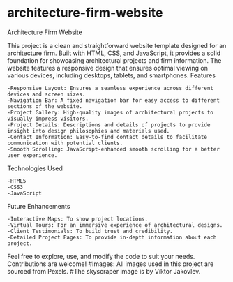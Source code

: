 # architecture-firm-website


Architecture Firm Website

This project is a clean and straightforward website template designed for an architecture firm. Built with HTML, CSS, and JavaScript, it provides a solid foundation for showcasing architectural projects and firm information. The website features a responsive design that ensures optimal viewing on various devices, including desktops, tablets, and smartphones.
Features

    -Responsive Layout: Ensures a seamless experience across different devices and screen sizes.
    -Navigation Bar: A fixed navigation bar for easy access to different sections of the website.
    -Project Gallery: High-quality images of architectural projects to visually impress visitors.
    -Project Details: Descriptions and details of projects to provide insight into design philosophies and materials used.
    -Contact Information: Easy-to-find contact details to facilitate communication with potential clients.
    -Smooth Scrolling: JavaScript-enhanced smooth scrolling for a better user experience.

Technologies Used

    -HTML5
    -CSS3
    -JavaScript

Future Enhancements

    -Interactive Maps: To show project locations.
    -Virtual Tours: For an immersive experience of architectural designs.
    -Client Testimonials: To build trust and credibility.
    -Detailed Project Pages: To provide in-depth information about each project.

Feel free to explore, use, and modify the code to suit your needs. Contributions are welcome!
#Images:
All images used in this project are sourced from Pexels.
#The skyscraper image is by Viktor Jakovlev.
